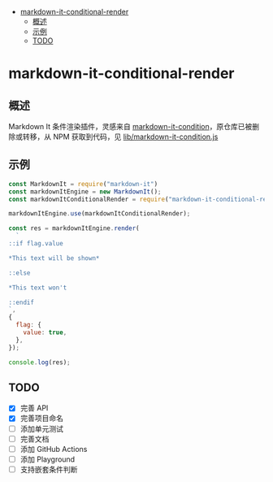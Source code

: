 
- [markdown-it-conditional-render](#markdown-it-conditional-render)
	- [概述](#概述)
	- [示例](#示例)
	- [TODO](#todo)

# markdown-it-conditional-render
## 概述

Markdown It 条件渲染插件，灵感来自 [markdown-it-condition](https://www.npmjs.com/package/markdown-it-condition)，原仓库已被删除或转移，从 NPM 获取到代码，见 [lib/markdown-it-condition.js](./lib/markdown-it-condition.js)

## 示例

```js
const MarkdownIt = require("markdown-it")
const markdownItEngine = new MarkdownIt();
const markdownItConditionalRender = require("markdown-it-conditional-render");

markdownItEngine.use(markdownItConditionalRender);

const res = markdownItEngine.render(
  `
::if flag.value

*This text will be shown*

::else

*This text won't

::endif
`,
{
  flag: {
    value: true,
  },
});

console.log(res);
```

## TODO

- [x] 完善 API
- [x] 完善项目命名
- [ ] 添加单元测试
- [ ] 完善文档
- [ ] 添加 GitHub Actions
- [ ] 添加 Playground
- [ ] 支持嵌套条件判断
